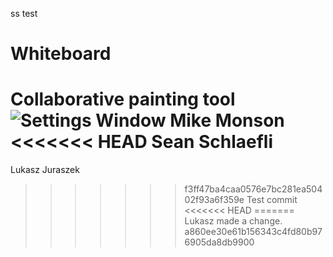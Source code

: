 
ss
test
# Whiteboard
Collaborative painting tool
![Settings Window](https://raw.github.com/elluck91/Whiteboard/master/src/CS151/image.png)
Mike Monson
<<<<<<< HEAD
Sean Schlaefli
=======
Lukasz Juraszek
>>>>>>> f3ff47ba4caa0576e7bc281ea50402f93a6f359e
Test commit
<<<<<<< HEAD
=======
Lukasz made a change.
>>>>>>> a860ee30e61b156343c4fd80b976905da8db9900

